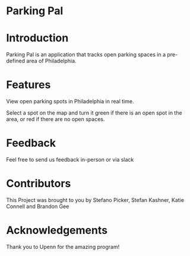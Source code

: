 # Parking Pal

# Introduction
Parking Pal is an application that tracks open parking spaces in a pre-defined area of Philadelphia.

# Features
View open parking spots in Philadelphia in real time.

Select a spot on the map and turn it green if there is an open spot in the area, or red if there are no open spaces.

# Feedback
Feel free to send us feedback in-person or via slack

# Contributors
This Project was brought to you by Stefano Picker, Stefan Kashner, Katie Connell and Brandon Gee

# Acknowledgements
Thank you to Upenn for the amazing program!
